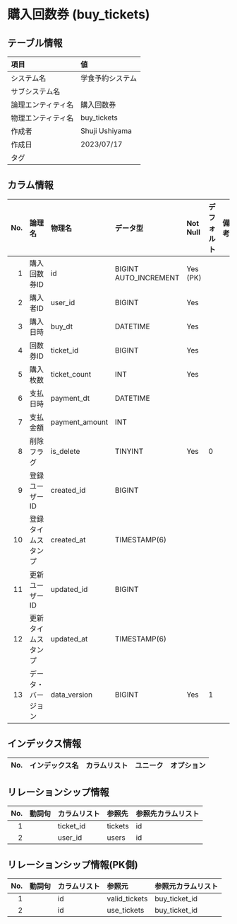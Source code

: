 # 購入回数券 (buy_tickets)

## テーブル情報

| 項目                           | 値                                                                                                   |
|:-------------------------------|:-----------------------------------------------------------------------------------------------------|
| システム名                     | 学食予約システム                                                                                     |
| サブシステム名                 |                                                                                                      |
| 論理エンティティ名             | 購入回数券                                                                                           |
| 物理エンティティ名             | buy_tickets                                                                                          |
| 作成者                         | Shuji Ushiyama                                                                                       |
| 作成日                         | 2023/07/17                                                                                           |
| タグ                           |                                                                                                      |



## カラム情報

| No. | 論理名                         | 物理名                         | データ型                       | Not Null | デフォルト           | 備考                           |
|----:|:-------------------------------|:-------------------------------|:-------------------------------|:---------|:---------------------|:-------------------------------|
|   1 | 購入回数券ID                   | id                             | BIGINT AUTO_INCREMENT          | Yes (PK) |                      |                                |
|   2 | 購入者ID                       | user_id                        | BIGINT                         | Yes      |                      |                                |
|   3 | 購入日時                       | buy_dt                         | DATETIME                       | Yes      |                      |                                |
|   4 | 回数券ID                       | ticket_id                      | BIGINT                         | Yes      |                      |                                |
|   5 | 購入枚数                       | ticket_count                   | INT                            | Yes      |                      |                                |
|   6 | 支払日時                       | payment_dt                     | DATETIME                       |          |                      |                                |
|   7 | 支払金額                       | payment_amount                 | INT                            |          |                      |                                |
|   8 | 削除フラグ                     | is_delete                      | TINYINT                        | Yes      | 0                    |                                |
|   9 | 登録ユーザーID                 | created_id                     | BIGINT                         |          |                      |                                |
|  10 | 登録タイムスタンプ             | created_at                     | TIMESTAMP(6)                   |          |                      |                                |
|  11 | 更新ユーザーID                 | updated_id                     | BIGINT                         |          |                      |                                |
|  12 | 更新タイムスタンプ             | updated_at                     | TIMESTAMP(6)                   |          |                      |                                |
|  13 | データ・バージョン             | data_version                   | BIGINT                         | Yes      | 1                    |                                |



## インデックス情報

| No. | インデックス名                 | カラムリスト                             | ユニーク   | オプション                     | 
|----:|:-------------------------------|:-----------------------------------------|:-----------|:-------------------------------|



## リレーションシップ情報

| No. | 動詞句                         | カラムリスト                             | 参照先                         | 参照先カラムリスト                       |
|----:|:-------------------------------|:-----------------------------------------|:-------------------------------|:-----------------------------------------|
|   1 |                                | ticket_id                                | tickets                        | id                                       |
|   2 |                                | user_id                                  | users                          | id                                       |



## リレーションシップ情報(PK側)

| No. | 動詞句                         | カラムリスト                             | 参照元                         | 参照元カラムリスト                       |
|----:|:-------------------------------|:-----------------------------------------|:-------------------------------|:-----------------------------------------|
|   1 |                                | id                                       | valid_tickets                  | buy_ticket_id                            |
|   2 |                                | id                                       | use_tickets                    | buy_ticket_id                            |


